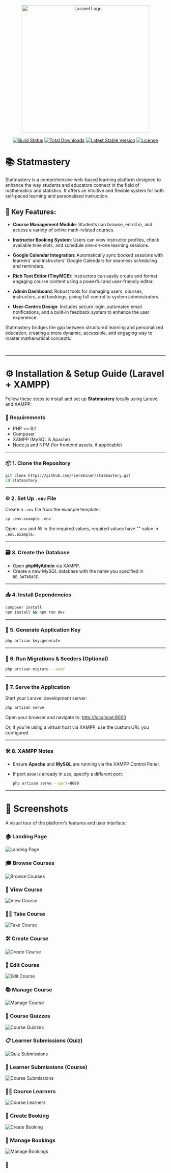 <p align="center"><a href="https://laravel.com" target="_blank"><img src="https://raw.githubusercontent.com/laravel/art/master/logo-lockup/5%20SVG/2%20CMYK/1%20Full%20Color/laravel-logolockup-cmyk-red.svg" width="400" alt="Laravel Logo"></a></p>

<p align="center">
<a href="https://github.com/laravel/framework/actions"><img src="https://github.com/laravel/framework/workflows/tests/badge.svg" alt="Build Status"></a>
<a href="https://packagist.org/packages/laravel/framework"><img src="https://img.shields.io/packagist/dt/laravel/framework" alt="Total Downloads"></a>
<a href="https://packagist.org/packages/laravel/framework"><img src="https://img.shields.io/packagist/v/laravel/framework" alt="Latest Stable Version"></a>
<a href="https://packagist.org/packages/laravel/framework"><img src="https://img.shields.io/packagist/l/laravel/framework" alt="License"></a>
</p>

# 📚 Statmastery

Statmastery is a comprehensive web-based learning platform designed to enhance the way students and educators connect in the field of mathematics and statistics. It offers an intuitive and flexible system for both self-paced learning and personalized instruction.

## 🔑 Key Features:

-   **Course Management Module**: Students can browse, enroll in, and access a variety of online math-related courses.

-   **Instructor Booking System**: Users can view instructor profiles, check available time slots, and schedule one-on-one learning sessions.

-   **Google Calendar Integration**: Automatically sync booked sessions with learners' and instructors' Google Calendars for seamless scheduling and reminders.

-   **Rich Text Editor (TinyMCE)**: Instructors can easily create and format engaging course content using a powerful and user-friendly editor.

-   **Admin Dashboard**: Robust tools for managing users, courses, instructors, and bookings, giving full control to system administrators.

-   **User-Centric Design**: Includes secure login, automated email notifications, and a built-in feedback system to enhance the user experience.

Statmastery bridges the gap between structured learning and personalized education, creating a more dynamic, accessible, and engaging way to master mathematical concepts.

<br>

---

# ⚙️ Installation & Setup Guide (Laravel + XAMPP)

Follow these steps to install and set up **Statmastery** locally using Laravel and XAMPP:

### 🧰 Requirements

-   PHP >= 8.1
-   Composer
-   XAMPP (MySQL & Apache)
-   Node.js and NPM (for frontend assets, if applicable)

---

### 📦 1. Clone the Repository

```bash
git clone https://github.com/FiereEinar/statmastery.git
cd statmastery
```

---

### ⚙️ 2. Set Up `.env` File

Create a `.env` file from the example template:

```bash
cp .env.example .env
```

Open `.env` and fill in the required values, required values have "<REQUIRED>" value in `.env.example`.

---

### 🗃️ 3. Create the Database

-   Open **phpMyAdmin** via XAMPP.
-   Create a new MySQL database with the name you specified in `DB_DATABASE`.

---

### 📥 4. Install Dependencies

```bash
composer install
npm install && npm run dev
```

---

### 🔑 5. Generate Application Key

```bash
php artisan key:generate
```

---

### 🧪 6. Run Migrations & Seeders (Optional)

```bash
php artisan migrate --seed
```

---

### 🚀 7. Serve the Application

Start your Laravel development server:

```bash
php artisan serve
```

Open your browser and navigate to:
[http://localhost:8000](http://localhost:8000)

Or, if you're using a virtual host via XAMPP, use the custom URL you configured.

---

### 🛠️ 8. XAMPP Notes

-   Ensure **Apache** and **MySQL** are running via the XAMPP Control Panel.
-   If port `8000` is already in use, specify a different port:

    ```bash
    php artisan serve --port=8080
    ```

---

# 📸 Screenshots

A visual tour of the platform's features and user interface:

### 🏠 Landing Page

![Landing Page](public/screenshots/landing-page.png)

### 🎓 Browse Courses

![Browse Courses](public/screenshots/browse-courses.png)

### 📖 View Course

![View Course](public/screenshots/view-course.png)

### 🧑‍🏫 Take Course

![Take Course](public/screenshots/take-course.png)

### 🛠️ Create Course

![Create Course](public/screenshots/create-course.png)

### 📝 Edit Course

![Edit Course](public/screenshots/edit-course.png)

### 📚 Manage Course

![Manage Course](public/screenshots/manage-course.png)

### 🧮 Course Quizzes

![Course Quizzes](public/screenshots/course-quizzes.png)

### 📋 Learner Submissions (Quiz)

![Quiz Submissions](public/screenshots/course-quiz-learners-submissions.png)

### 📩 Learner Submissions (Course)

![Course Submissions](public/screenshots/learner-course-submissions.png)

### 👨‍🎓 Course Learners

![Course Learners](public/screenshots/course-learners.png)

### 📅 Create Booking

![Create Booking](public/screenshots/create-booking.png)

### 📆 Manage Bookings

![Manage Bookings](public/screenshots/manage-bookings.png)

### 👤
